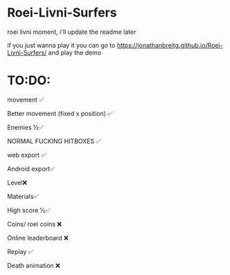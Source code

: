 # Roei-Livni-Surfers
roei livni moment, i'll update the readme later

if you just wanna play it you can go to https://jonathanbreitg.github.io/Roei-Livni-Surfers/ and play the demo

# TO:DO:
movement ✅ 

Better movement (fixed x position) ✅

Enemies ½✅

NORMAL FUCKING HITBOXES ✅

web export ✅

Android export✅

Level❌

Materials✅

High score ½✅

Coins/ roei coins ❌

Online leaderboard ❌

Replay ✅

Death animation ❌
